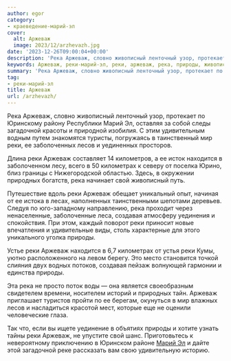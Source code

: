 ```yaml
---
author: egor
category:
- краеведение-марий-эл
cover:
  alt: Аржеваж
  image: 2023/12/arzhevazh.jpg
date: '2023-12-26T09:00:04+00:00'
description: 'Река Аржеваж, словно живописный ленточный узор, протекает по Юринскому району Республики Марий Эл, оставляя за собой следы загадочной красоты и природной...'
keywords: Аржеваж, реки-марий-эл, реки, аржеваж, река, природы, живописный, марий, загадочной, мир, лесов, находится, километрах, природных, свой, создавая, словно
summary: 'Река Аржеваж, словно живописный ленточный узор, протекает по Юринскому району Республики Марий Эл, оставляя за собой следы загадочной красоты и природной...'
tag:
- реки-марий-эл
title: Аржеваж
url: /arzhevazh/
---
```


Река Аржеваж, словно живописный ленточный узор, протекает по Юринскому району Республики Марий Эл, оставляя за собой следы загадочной красоты и природной изобилия. С этим удивительным водным путем знакомятся туристы, погружаясь в таинственный мир реки, ее заболоченных лесов и уединенных просторов.

Длина реки Аржеваж составляет 14 километров, а ее исток находится в заболоченном лесу, всего в 50 километрах к северу от поселка Юрино, близ границы с Нижегородской областью. Здесь, в окружении природных богатств, река начинает свой живописный путь.

Путешествие вдоль реки Аржеваж обещает уникальный опыт, начиная от ее истока в лесах, наполненных таинственными шепотами деревьев. Следуя по юго-западному направлению, река проходит через ненаселенные, заболоченные леса, создавая атмосферу уединения и спокойствия. При этом, каждый поворот реки приносит новые впечатления и удивительные виды, столь характерные для этого уникального уголка природы.

Устье реки Аржеваж находится в 6,7 километрах от устья реки Кумы, уютно расположенного на левом берегу. Это место становится точкой слияния двух водных потоков, создавая пейзаж волнующей гармонии и единства природы.

Эта река не просто поток воды — она является своеобразным свидетелем времени, носителем историй и природных тайн. Аржеваж приглашает туристов пройти по ее берегам, окунуться в мир влажных лесов и насладиться красотой мест, которые еще не оценили человеческие глаза.

Так что, если вы ищете уединение в объятиях природы и хотите узнать тайны реки Аржеваж, не упустите свой шанс. Приготовьтесь к невероятному приключению в Юринском районе [Марий Эл](/pedagog-iz-marij-el-v-finale-konkursa-uchitel-goda-rossii/) и дайте этой загадочной реке рассказать вам свою удивительную историю.